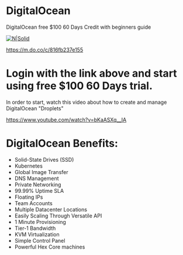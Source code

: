 # DigitalOcean
DigitalOcean free $100 60 Days Credit with beginners guide

[![N|Solid](https://images.prismic.io/www-static/49aa0a09-06d2-4bba-ad20-4bcbe56ac507_logo.png?auto=compress,format)](https://m.do.co/c/816fb237e155)

https://m.do.co/c/816fb237e155

# Login with the link above and start using free $100 60 Days trial.

In order to start, watch this video about how to create and manage DigitalOcean "Droplets"

https://www.youtube.com/watch?v=bKaASXq__IA

# DigitalOcean Benefits:

- Solid-State Drives (SSD)
- Kubernetes
- Global Image Transfer
- DNS Management
- Private Networking
- 99.99% Uptime SLA
- Floating IPs
- Team Accounts
- Multiple Datacenter Locations
- Easily Scaling Through Versatile API
- 1 Minute Provisioning
- Tier-1 Bandwidth
- KVM Virtualization
- Simple Control Panel
- Powerful Hex Core machines
